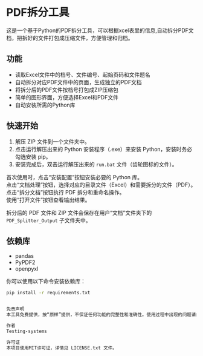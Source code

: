 ﻿# PDF拆分工具

这是一个基于Python的PDF拆分工具，可以根据xcel表里的信息,自动拆分PDF文档，把拆好的文件打包成压缩文件，方便管理和归档。

## 功能

- 读取Excel文件中的档号、文件编号、起始页码和文件题名
- 自动拆分对应PDF文件中的页面，生成独立的PDF文档
- 将拆分后的PDF文件按档号打包成ZIP压缩包
- 简单的图形界面，方便选择Excel和PDF文件
- 自动安装所需的Python库

## 快速开始

1. 解压 ZIP 文件到一个文件夹中。  
2. 点击运行解压出来的 Python 安装程序（.exe）来安装 Python，安装时务必勾选安装 pip。  
3. 安装完成后，双击运行解压出来的 `run.bat` 文件（齿轮图标的文件）。  

首次使用时，点击“安装配置”按钮安装必要的 Python 库。  
点击“文档处理”按钮，选择对应的目录文件（Excel）和需要拆分的文件（PDF）。  
点击“拆分文档”按钮执行 PDF 拆分和重命名操作。  
使用“打开文件”按钮查看输出结果。  

拆分后的 PDF 文件和 ZIP 文件会保存在用户“文档”文件夹下的 `PDF_Splitter_Output` 子文件夹中。

## 依赖库

- pandas
- PyPDF2
- openpyxl

你可以使用以下命令安装依赖库：

```bash
pip install -r requirements.txt


免责声明
本工具免费提供，按“原样”提供，不保证任何功能的完整性和准确性。使用过程中出现的问题请自行负责。

作者
Testing-systems

许可证
本项目使用MIT许可证，详情见 LICENSE.txt 文件。